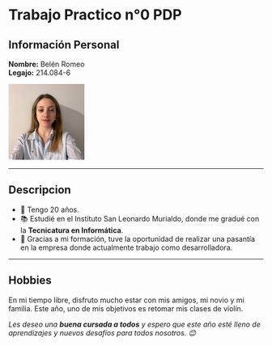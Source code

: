 # Trabajo Practico n°0 PDP

## Información Personal  
**Nombre:** Belén Romeo  
**Legajo:** 214.084-6

<img src="./fotoPerfil.jpeg" alt="Foto de Perfil" width="150"/>

---

## Descripcion 
- 📌 Tengo 20 años.
- 📚 Estudié en el Instituto San Leonardo Murialdo, donde me gradué con la **Tecnicatura en Informática**.  
- 💼 Gracias a mi formación, tuve la oportunidad de realizar una pasantía en la empresa donde actualmente trabajo como desarrolladora.  


---

## Hobbies  
En mi tiempo libre, disfruto mucho estar con mis amigos, mi novio y mi familia. Este año, uno de mis objetivos es retomar mis clases de violín.  

*Les deseo una **buena cursada a todos** y espero que este año esté lleno de aprendizajes y nuevos desafíos para todos nosotros. 😊*
